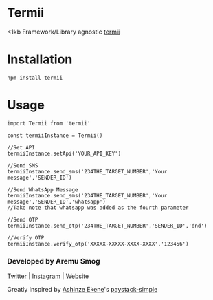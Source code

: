 # Termii
<1kb Framework/Library agnostic [termii](http://www.termii.com) 

# Installation

```
npm install termii
```

# Usage
```
import Termii from 'termii'

const termiiInstance = Termii()

//Set API
termiiInstance.setApi('YOUR_API_KEY')

//Send SMS
termiiInstance.send_sms('234THE_TARGET_NUMBER','Your message','SENDER_ID')

//Send WhatsApp Message
termiiInstance.send_sms('234THE_TARGET_NUMBER','Your message','SENDER_ID','whatsapp')
//Take note that whatsapp was added as the fourth parameter

//Send OTP
termiiInstance.send_otp('234THE_TARGET_NUMBER','SENDER_ID','dnd')

//Verify OTP
termiiInstance.verify_otp('XXXXX-XXXXX-XXXX-XXXX','123456')
```

### Developed by Aremu Smog
[Twitter](https://twitter.com/aremu_smog) | [Instagram](https://instagram.com/aremu_smog) | [Website](http://aremu-smog.herokuapp.com)

Greatly Inspired by [Ashinze Ekene](https://twitter.com/ashinzekene)'s [paystack-simple](https://github.com/ashinzekene/paystack-simple)